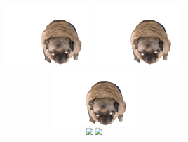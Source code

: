 <!-- ![Codewars](https://github.r2v.ch/codewars?user=mycodingportfolio) ![Leetcode Stats](https://leetcard.jacoblin.cool/mycodingportfolio) -->

<div align="center">
  <img src="pug-dance.gif">
  <img src="pug-dance.gif">
  <img src="pug-dance.gif">
</div>

<div align="center">
<img src="https://github.r2v.ch/codewars?user=mycodingportfolio" width="50%"> <img src="https://leetcard.jacoblin.cool/mycodingportfolio" width="48%">
</div>
